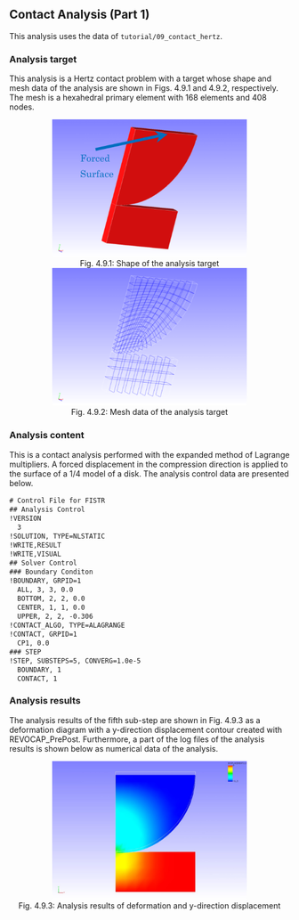 
## Contact Analysis (Part 1)

This analysis uses the data of `tutorial/09_contact_hertz`.

### Analysis target

This analysis is a Hertz contact problem with a target whose shape and mesh data of the analysis are shown in Figs. 4.9.1 and 4.9.2, respectively. The mesh is a hexahedral primary element with 168 elements and 408 nodes.

<div style="text-align: center;">
<img src="./media/tutorial09_01.png" width="350px"><br>
Fig. 4.9.1: Shape of the analysis target
</div>

<div style="text-align: center;">
<img src="./media/tutorial09_02.png" width="350px"><br>
Fig. 4.9.2: Mesh data of the analysis target
</div>

### Analysis content

This is a contact analysis performed with the expanded method of Lagrange multipliers. A forced displacement in the compression direction is applied to the surface of a 1/4 model of a disk. The analysis control data are presented below.

```
# Control File for FISTR
## Analysis Control
!VERSION
  3
!SOLUTION, TYPE=NLSTATIC
!WRITE,RESULT
!WRITE,VISUAL
## Solver Control
### Boundary Conditon
!BOUNDARY, GRPID=1
  ALL, 3, 3, 0.0
  BOTTOM, 2, 2, 0.0
  CENTER, 1, 1, 0.0
  UPPER, 2, 2, -0.306
!CONTACT_ALGO, TYPE=ALAGRANGE
!CONTACT, GRPID=1
  CP1, 0.0
### STEP
!STEP, SUBSTEPS=5, CONVERG=1.0e-5
  BOUNDARY, 1
  CONTACT, 1
```

### Analysis results

The analysis results of the fifth sub-step are shown in Fig. 4.9.3 as a deformation diagram with a y-direction displacement contour created with REVOCAP_PrePost. Furthermore, a part of the log files of the analysis results is shown below as numerical data of the analysis.

<div style="text-align: center;">
<img src="./media/tutorial09_03.png" width="350px"><br>
Fig. 4.9.3: Analysis results of deformation and y-direction displacement
</div>

